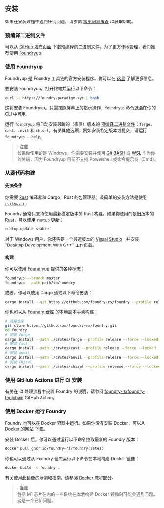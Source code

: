 ## 安装

如果在安装过程中遇到任何问题，请参阅 [常见问题解答](../faq.md) 以获取帮助。

### 预编译二进制文件

可以从 [GitHub 发布页面](https://github.com/foundry-rs/foundry/releases) 下载预编译的二进制文件。为了更方便地管理，我们推荐使用 [Foundryup](#using-foundryup)。

### 使用 Foundryup

Foundryup 是 Foundry 工具链的官方安装程序。你可以在 [这里](https://github.com/foundry-rs/foundry/blob/master/foundryup/README.md) 了解更多信息。

要安装 Foundryup，打开终端并运行以下命令：

```sh
curl -L https://foundry.paradigm.xyz | bash
```

这将安装 Foundryup。只需按照屏幕上的指示操作，`foundryup` 命令就会在你的 CLI 中可用。

运行 `foundryup` 将自动安装最新的（夜间）版本的 [预编译二进制文件](#precompiled-binaries)：`forge`、`cast`、`anvil` 和 `chisel`。有关其他选项，例如安装特定版本或提交，请运行 `foundryup --help`。

> ℹ️ **注意**  
> 如果你使用的是 Windows，你需要安装并使用 [Git BASH](https://gitforwindows.org/) 或 [WSL](https://learn.microsoft.com/en-us/windows/wsl/install) 作为你的终端，因为 Foundryup 目前不支持 Powershell 或命令提示符（Cmd）。

### 从源代码构建

#### 先决条件

你需要 [Rust](https://rust-lang.org) 编译器和 Cargo，Rust 的包管理器。最简单的安装方法是使用 [`rustup.rs`](https://rustup.rs/)。

Foundry 通常只支持使用最新稳定版本的 Rust 构建。如果你使用的是旧版本的 Rust，可以使用 `rustup` 更新：

```sh
rustup update stable
```

对于 Windows 用户，你还需要一个最近版本的 [Visual Studio](https://visualstudio.microsoft.com/downloads/)，并安装 "Desktop Development With C++" 工作负载。

#### 构建

你可以使用 [Foundryup](#using-foundryup) 提供的各种标志：

```sh
foundryup --branch master
foundryup --path path/to/foundry
```

或者，你可以使用 Cargo 通过以下命令安装：

```sh
cargo install --git https://github.com/foundry-rs/foundry --profile release --locked forge cast chisel anvil
```

你也可以从 [Foundry 仓库](https://github.com/foundry-rs/foundry) 的本地副本手动构建：

```sh
# 克隆仓库
git clone https://github.com/foundry-rs/foundry.git
cd foundry
# 安装 Forge
cargo install --path ./crates/forge --profile release --force --locked
# 安装 Cast
cargo install --path ./crates/cast --profile release --force --locked
# 安装 Anvil
cargo install --path ./crates/anvil --profile release --force --locked
# 安装 Chisel
cargo install --path ./crates/chisel --profile release --force --locked
```

### 使用 GitHub Actions 进行 CI 安装

有关在 CI 处理流程中设置 Foundry 的说明，请参阅 [foundry-rs/foundry-toolchain](https://github.com/foundry-rs/foundry-toolchain) GitHub Action。

### 使用 Docker 运行 Foundry

Foundry 也可以在 Docker 容器中运行。如果你没有安装 Docker，可以从 [Docker 的网站](https://docs.docker.com/get-docker/) 下载。

安装 Docker 后，你可以通过运行以下命令拉取最新的 Foundry 版本：

```sh
docker pull ghcr.io/foundry-rs/foundry:latest
```

你也可以通过从 Foundry 仓库运行以下命令在本地构建 Docker 镜像：

```sh
docker build -t foundry .
```

有关使用此镜像的示例和指南，请参阅 [Docker 教程部分](../tutorials/foundry-docker)。

> ℹ️ **注意**  
> 包括 M1 芯片在内的一些系统在本地构建 Docker 镜像时可能会遇到问题。这是一个已知问题。